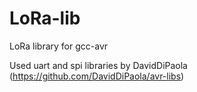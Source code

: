 # LoRa-lib
LoRa library for gcc-avr

Used uart and spi libraries by DavidDiPaola (https://github.com/DavidDiPaola/avr-libs)
